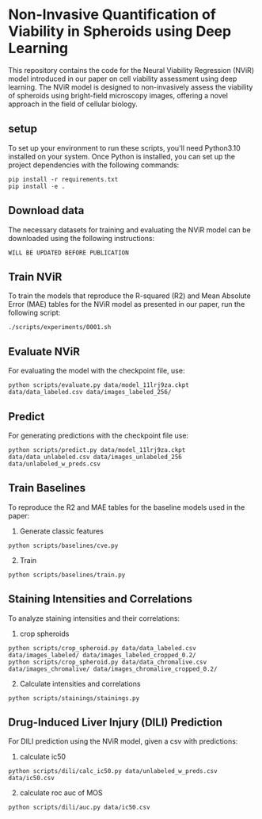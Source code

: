 # Non-Invasive Quantification of Viability in Spheroids using Deep Learning
This repository contains the code for the Neural Viability Regression (NViR) model introduced in our paper on cell viability assessment using deep learning. The NViR model is designed to non-invasively assess the viability of spheroids using bright-field microscopy images, offering a novel approach in the field of cellular biology.

## setup
To set up your environment to run these scripts, you'll need Python3.10 installed on your system. Once Python is installed, you can set up the project dependencies with the following commands:
```
pip install -r requirements.txt
pip install -e .
```

## Download data
The necessary datasets for training and evaluating the NViR model can be downloaded using the following instructions:
```
WILL BE UPDATED BEFORE PUBLICATION
```

## Train NViR
To train the models that reproduce the R-squared (R2) and Mean Absolute Error (MAE) tables for the NViR model as presented in our paper, run the following script:
```
./scripts/experiments/0001.sh
```

## Evaluate NViR
For evaluating the model with the checkpoint file, use:
```
python scripts/evaluate.py data/model_11lrj9za.ckpt data/data_labeled.csv data/images_labeled_256/
```

## Predict
For generating predictions with the checkpoint file use:
```
python scripts/predict.py data/model_11lrj9za.ckpt data/data_unlabeled.csv data/images_unlabeled_256 data/unlabeled_w_preds.csv
```

## Train Baselines
To reproduce the R2 and MAE tables for the baseline models used in the paper:
1. Generate classic features
```
python scripts/baselines/cve.py
```
2. Train
```
python scripts/baselines/train.py
```
## Staining Intensities and Correlations
To analyze staining intensities and their correlations:
1. crop spheroids
```
python scripts/crop_spheroid.py data/data_labeled.csv data/images_labeled/ data/images_labeled_cropped_0.2/
python scripts/crop_spheroid.py data/data_chromalive.csv data/images_chromalive/ data/images_chromalive_cropped_0.2/
```
2. Calculate intensities and correlations
```
python scripts/stainings/stainings.py
```


## Drug-Induced Liver Injury (DILI) Prediction
For DILI prediction using the NViR model, given a csv with predictions:
1. calculate ic50
```
python scripts/dili/calc_ic50.py data/unlabeled_w_preds.csv data/ic50.csv
```
2. calculate roc auc of MOS
```
python scripts/dili/auc.py data/ic50.csv
```
